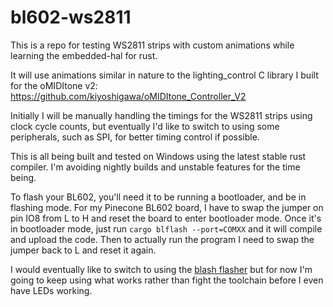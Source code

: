 # bl602-ws2811
This is a repo for testing WS2811 strips with custom animations while learning the embedded-hal for rust.

It will use animations similar in nature to the lighting_control C library I built for the oMIDItone v2: https://github.com/kiyoshigawa/oMIDItone_Controller_V2

Initially I will be manually handling the timings for the WS2811 strips using clock cycle counts, but eventually I'd like to switch to using some peripherals, such as SPI, for better timing control if possible.

This is all being built and tested on Windows using the latest stable rust compiler. I'm avoiding nightly builds and unstable features for the time being.

To flash your BL602, you'll need it to be running a bootloader, and be in flashing mode. For my Pinecone BL602 board, I have to swap the jumper on pin IO8 from L to H and reset the board to enter bootloader mode. Once it's in bootloader mode, just run `cargo blflash --port=COMXX` and it will compile and upload the code. Then to actually run the program I need to swap the jumper back to L and reset it again.

I would eventually like to switch to using the [blash flasher](https://github.com/bjoernQ/blash) but for now I'm going to keep using what works rather than fight the toolchain before I even have LEDs working.
